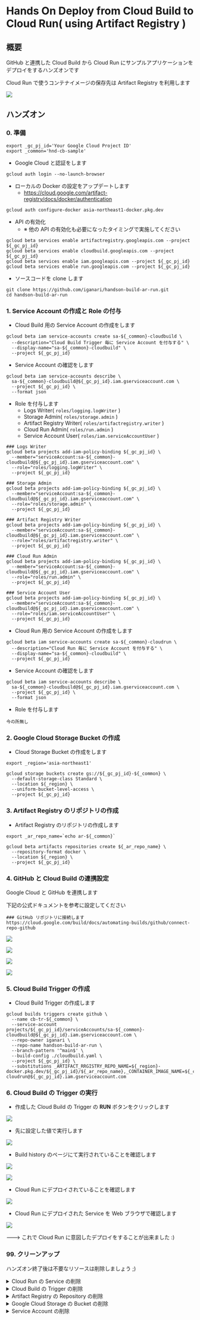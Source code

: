 # Hands On Deploy from Cloud Build to Cloud Run( using Artifact Registry )

## 概要

GitHub と連携した Cloud Build から Cloud Run にサンプルアプリケーションをデプロイをするハンズオンです

Cloud Run で使うコンテナイメージの保存先は Artifact Registry を利用します

![](./_img/overview.png)

## ハンズオン

### 0. 準備

```
export _gc_pj_id='Your Google Cloud Project ID'
export _common='hnd-cb-sample'
```

+ Google Cloud と認証をします

```
gcloud auth login --no-launch-browser
```

+ ローカルの Docker の設定をアップデートします
  + https://cloud.google.com/artifact-registry/docs/docker/authentication

```
gcloud auth configure-docker asia-northeast1-docker.pkg.dev
```

+ API の有効化
  + ※ 他の API の有効化も必要になったタイミングで実施してください

```
gcloud beta services enable artifactregistry.googleapis.com --project ${_gc_pj_id}
gcloud beta services enable cloudbuild.googleapis.com --project ${_gc_pj_id}
gcloud beta services enable iam.googleapis.com --project ${_gc_pj_id}
gcloud beta services enable run.googleapis.com --project ${_gc_pj_id}
```

+ ソースコードを clone します

```
git clone https://github.com/iganari/handson-build-ar-run.git
cd handson-build-ar-run
```

### 1. Service Account の作成と Role の付与

+ Cloud Build 用の Service Account の作成をします

```
gcloud beta iam service-accounts create sa-${_common}-cloudbuild \
  --description="Cloud Build Trigger 毎に Service Account を付与する" \
  --display-name="sa-${_common}-cloudbuild" \
  --project ${_gc_pj_id}
```

+ Service Account の確認をします

```
gcloud beta iam service-accounts describe \
  sa-${_common}-cloudbuild@${_gc_pj_id}.iam.gserviceaccount.com \
  --project ${_gc_pj_id} \
  --format json
```

+ Role を付与します
  + Logs Writer( `roles/logging.logWriter` )
  + Storage Admin( `roles/storage.admin` )
  + Artifact Registry Writer( `roles/artifactregistry.writer` )
  + Cloud Run Admin( `roles/run.admin` )
  + Service Account User( `roles/iam.serviceAccountUser` ) 

```
### Logs Writer
gcloud beta projects add-iam-policy-binding ${_gc_pj_id} \
  --member="serviceAccount:sa-${_common}-cloudbuild@${_gc_pj_id}.iam.gserviceaccount.com" \
  --role="roles/logging.logWriter" \
  --project ${_gc_pj_id}

### Storage Admin
gcloud beta projects add-iam-policy-binding ${_gc_pj_id} \
  --member="serviceAccount:sa-${_common}-cloudbuild@${_gc_pj_id}.iam.gserviceaccount.com" \
  --role="roles/storage.admin" \
  --project ${_gc_pj_id}

### Artifact Registry Writer
gcloud beta projects add-iam-policy-binding ${_gc_pj_id} \
  --member="serviceAccount:sa-${_common}-cloudbuild@${_gc_pj_id}.iam.gserviceaccount.com" \
  --role="roles/artifactregistry.writer" \
  --project ${_gc_pj_id}

### Cloud Run Admin
gcloud beta projects add-iam-policy-binding ${_gc_pj_id} \
  --member="serviceAccount:sa-${_common}-cloudbuild@${_gc_pj_id}.iam.gserviceaccount.com" \
  --role="roles/run.admin" \
  --project ${_gc_pj_id}

### Service Account User
gcloud beta projects add-iam-policy-binding ${_gc_pj_id} \
  --member="serviceAccount:sa-${_common}-cloudbuild@${_gc_pj_id}.iam.gserviceaccount.com" \
  --role="roles/iam.serviceAccountUser" \
  --project ${_gc_pj_id}
```


+ Cloud Run 用の Service Account の作成をします

```
gcloud beta iam service-accounts create sa-${_common}-cloudrun \
  --description="Cloud Run 毎に Service Account を付与する" \
  --display-name="sa-${_common}-cloudbuild" \
  --project ${_gc_pj_id}
```

+ Service Account の確認をします

```
gcloud beta iam service-accounts describe \
  sa-${_common}-cloudbuild@${_gc_pj_id}.iam.gserviceaccount.com \
  --project ${_gc_pj_id} \
  --format json
```

+ Role を付与します

```
今の所無し
```

### 2. Google Cloud Storage Bucket の作成

+ Cloud Storage Bucket の作成をします

```
export _region='asia-northeast1'
```
```
gcloud storage buckets create gs://${_gc_pj_id}-${_common} \
  --default-storage-class Standard \
  --location ${_region} \
  --uniform-bucket-level-access \
  --project ${_gc_pj_id}
```

### 3. Artifact Registry のリポジトリの作成

+ Artifact Registry のリポジトリの作成します

```
export _ar_repo_name=`echo ar-${_common}`
```
```
gcloud beta artifacts repositories create ${_ar_repo_name} \
  --repository-format docker \
  --location ${_region} \
  --project ${_gc_pj_id}
```

### 4. GitHub と Cloud Build の連携設定

Google Cloud と GitHub を連携します

下記の公式ドキュメントを参考に設定してください

```
### GitHub リポジトリに接続します
https://cloud.google.com/build/docs/automating-builds/github/connect-repo-github
```

![](./_img/04-01.png)

![](./_img/04-02.png)

![](./_img/04-03.png)

![](./_img/04-04.png)

### 5. Cloud Build Trigger の作成

+ Cloud Build Trigger の作成します

```
gcloud builds triggers create github \
  --name cb-tr-${_common} \
  --service-account projects/${_gc_pj_id}/serviceAccounts/sa-${_common}-cloudbuild@${_gc_pj_id}.iam.gserviceaccount.com \
  --repo-owner iganari \
  --repo-name handson-build-ar-run \
  --branch-pattern '^main$' \
  --build-config ./cloudbuild.yaml \
  --project ${_gc_pj_id} \
  --substitutions _ARTIFACT_RRGISTRY_REPO_NAME=${_region}-docker.pkg.dev/${_gc_pj_id}/${_ar_repo_name},_CONTAINER_IMAGE_NAME=${_common},_RUN_SERVICE_NAME=run-${_common},_RUN_SERVICE_REGION=${_region},_RUN_SERVICE_PORT=80,_GCS_BUCKET=${_gc_pj_id}-${_common},_SERVICE_ACCOUNT=sa-${_common}-cloudrun@${_gc_pj_id}.iam.gserviceaccount.com
```

### 6. Cloud Build の Trigger の実行

+ 作成した Cloud Build の Trigger の **RUN** ボタンをクリックします

![](./_img/06-01.png)

+ 先に設定した値で実行します

![](./_img/06-02.png)

+ Build history のページにて実行されていることを確認します

![](./_img/06-03.png)

![](./_img/06-04.png)

+ Cloud Run にデプロイされていることを確認します

![](./_img/06-05.png)

+ Cloud Run にデプロイされた Service を Web ブラウザで確認します

![](./_img/06-06.png)



---> これで Cloud Run に意図したデプロイをすることが出来ました :)

### 99. クリーンアップ

ハンズオン終了後は不要なリソースは削除しましょう ;)

<details>
<summary>Cloud Run の Service の削除</summary>

```
gcloud run services delete run-${_common} --region ${_region} --project ${_gc_pj_id}
```

</details>

<details>
<summary>Cloud Build の Trigger の削除</summary>

```
gcloud builds triggers delete cb-tr-${_common} --project ${_gc_pj_id}
```

</details>

<details>
<summary>Artifact Registry の Repository の削除</summary>

```
gcloud beta artifacts repositories delete ${_ar_repo_name} \
  --location ${_region} \
  --project ${_gc_pj_id}
```

</details>

<details>
<summary>Google Cloud Storage の Bucket の削除</summary>

```
gcloud storage rm -r gs://${_gc_pj_id}-${_common} --project ${_gc_pj_id}
```

</details>

<details>
<summary>Service Account の削除</summary>

+ Role の削除

```
### Logs Writer
gcloud beta projects remove-iam-policy-binding ${_gc_pj_id} \
  --member="serviceAccount:sa-${_common}-cloudbuild@${_gc_pj_id}.iam.gserviceaccount.com" \
  --role="roles/logging.logWriter" \
  --project ${_gc_pj_id}

### Storage Admin
gcloud beta projects remove-iam-policy-binding ${_gc_pj_id} \
  --member="serviceAccount:sa-${_common}-cloudbuild@${_gc_pj_id}.iam.gserviceaccount.com" \
  --role="roles/storage.admin" \
  --project ${_gc_pj_id}

### Artifact Registry Writer
gcloud beta projects remove-iam-policy-binding ${_gc_pj_id} \
  --member="serviceAccount:sa-${_common}-cloudbuild@${_gc_pj_id}.iam.gserviceaccount.com" \
  --role="roles/artifactregistry.writer" \
  --project ${_gc_pj_id}

### Cloud Run Admin
gcloud beta projects remove-iam-policy-binding ${_gc_pj_id} \
  --member="serviceAccount:sa-${_common}-cloudbuild@${_gc_pj_id}.iam.gserviceaccount.com" \
  --role="roles/run.admin" \
  --project ${_gc_pj_id}

### Service Account User
gcloud beta projects remove-iam-policy-binding ${_gc_pj_id} \
  --member="serviceAccount:sa-${_common}-cloudbuild@${_gc_pj_id}.iam.gserviceaccount.com" \
  --role="roles/iam.serviceAccountUser" \
  --project ${_gc_pj_id}
```

+ Service Account の削除

```
gcloud beta iam service-accounts delete sa-${_common}-cloudbuild@${_gc_pj_id}.iam.gserviceaccount.com \
  --project ${_gc_pj_id}

gcloud beta iam service-accounts delete sa-${_common}-cloudrun@${_gc_pj_id}.iam.gserviceaccount.com \
  --project ${_gc_pj_id}
```

</details>

